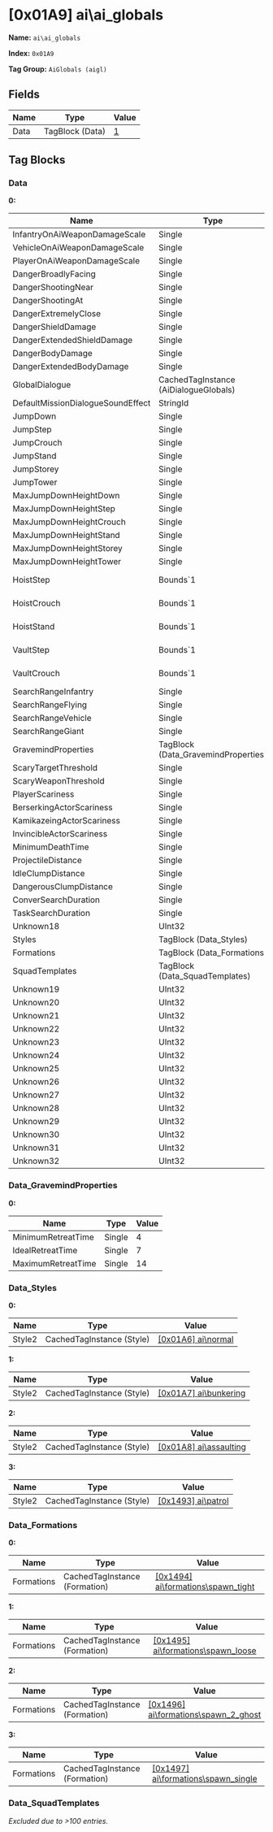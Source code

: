 # [0x01A9] ai\ai_globals

**Name:** ```ai\ai_globals```

**Index:** ```0x01A9```

**Tag Group:** ```AiGlobals (aigl)```

## Fields

Name	| Type	| Value
---	|---	|---	|
Data	|TagBlock (Data)	|[1](#data)


## Tag Blocks

### Data

**0:**

Name	| Type	| Value
---	|---	|---	|
InfantryOnAiWeaponDamageScale	|Single	|0.3
VehicleOnAiWeaponDamageScale	|Single	|0.3
PlayerOnAiWeaponDamageScale	|Single	|1
DangerBroadlyFacing	|Single	|2
DangerShootingNear	|Single	|4
DangerShootingAt	|Single	|6
DangerExtremelyClose	|Single	|6.5
DangerShieldDamage	|Single	|7
DangerExtendedShieldDamage	|Single	|8
DangerBodyDamage	|Single	|9
DangerExtendedBodyDamage	|Single	|10
GlobalDialogue	|CachedTagInstance (AiDialogueGlobals)	|[[0x01A5] ai\ai_dialogue_globals](../AiDialogueGlobals/01A5.md)
DefaultMissionDialogueSoundEffect	|StringId	|
JumpDown	|Single	|0.8
JumpStep	|Single	|1.2
JumpCrouch	|Single	|1.95
JumpStand	|Single	|2.85
JumpStorey	|Single	|4.5
JumpTower	|Single	|10.5
MaxJumpDownHeightDown	|Single	|0.1
MaxJumpDownHeightStep	|Single	|0.5
MaxJumpDownHeightCrouch	|Single	|1.5
MaxJumpDownHeightStand	|Single	|3
MaxJumpDownHeightStorey	|Single	|8
MaxJumpDownHeightTower	|Single	|16
HoistStep	|Bounds`1	|{ Lower: 0.1, Upper: 0.4 }
HoistCrouch	|Bounds`1	|{ Lower: 0.3, Upper: 0.6 }
HoistStand	|Bounds`1	|{ Lower: 0.75, Upper: 1.25 }
VaultStep	|Bounds`1	|{ Lower: 0.1, Upper: 0.4 }
VaultCrouch	|Bounds`1	|{ Lower: 0.3, Upper: 0.6 }
SearchRangeInfantry	|Single	|30
SearchRangeFlying	|Single	|40
SearchRangeVehicle	|Single	|40
SearchRangeGiant	|Single	|200
GravemindProperties	|TagBlock (Data_GravemindProperties)	|[1](#data_gravemindproperties)
ScaryTargetThreshold	|Single	|7
ScaryWeaponThreshold	|Single	|8
PlayerScariness	|Single	|6
BerserkingActorScariness	|Single	|12
KamikazeingActorScariness	|Single	|8
InvincibleActorScariness	|Single	|100
MinimumDeathTime	|Single	|8
ProjectileDistance	|Single	|10
IdleClumpDistance	|Single	|6
DangerousClumpDistance	|Single	|4
ConverSearchDuration	|Single	|5
TaskSearchDuration	|Single	|5
Unknown18	|UInt32	|1092616192
Styles	|TagBlock (Data_Styles)	|[4](#data_styles)
Formations	|TagBlock (Data_Formations)	|[4](#data_formations)
SquadTemplates	|TagBlock (Data_SquadTemplates)	|[105](#data_squadtemplates)
Unknown19	|UInt32	|1092616192
Unknown20	|UInt32	|1077936128
Unknown21	|UInt32	|1069547520
Unknown22	|UInt32	|1077936128
Unknown23	|UInt32	|1048576000
Unknown24	|UInt32	|1036831949
Unknown25	|UInt32	|1050253722
Unknown26	|UInt32	|1123024896
Unknown27	|UInt32	|1101004800
Unknown28	|UInt32	|1065353216
Unknown29	|UInt32	|1077936128
Unknown30	|UInt32	|1088421888
Unknown31	|UInt32	|1097859072
Unknown32	|UInt32	|1077936128


### Data_GravemindProperties

**0:**

Name	| Type	| Value
---	|---	|---	|
MinimumRetreatTime	|Single	|4
IdealRetreatTime	|Single	|7
MaximumRetreatTime	|Single	|14


### Data_Styles

**0:**

Name	| Type	| Value
---	|---	|---	|
Style2	|CachedTagInstance (Style)	|[[0x01A6] ai\normal](../Style/01A6.md)


**1:**

Name	| Type	| Value
---	|---	|---	|
Style2	|CachedTagInstance (Style)	|[[0x01A7] ai\bunkering](../Style/01A7.md)


**2:**

Name	| Type	| Value
---	|---	|---	|
Style2	|CachedTagInstance (Style)	|[[0x01A8] ai\assaulting](../Style/01A8.md)


**3:**

Name	| Type	| Value
---	|---	|---	|
Style2	|CachedTagInstance (Style)	|[[0x1493] ai\patrol](../Style/1493.md)


### Data_Formations

**0:**

Name	| Type	| Value
---	|---	|---	|
Formations	|CachedTagInstance (Formation)	|[[0x1494] ai\formations\spawn_tight](../Formation/1494.md)


**1:**

Name	| Type	| Value
---	|---	|---	|
Formations	|CachedTagInstance (Formation)	|[[0x1495] ai\formations\spawn_loose](../Formation/1495.md)


**2:**

Name	| Type	| Value
---	|---	|---	|
Formations	|CachedTagInstance (Formation)	|[[0x1496] ai\formations\spawn_2_ghost](../Formation/1496.md)


**3:**

Name	| Type	| Value
---	|---	|---	|
Formations	|CachedTagInstance (Formation)	|[[0x1497] ai\formations\spawn_single](../Formation/1497.md)


### Data_SquadTemplates

*Excluded due to >100 entries.*